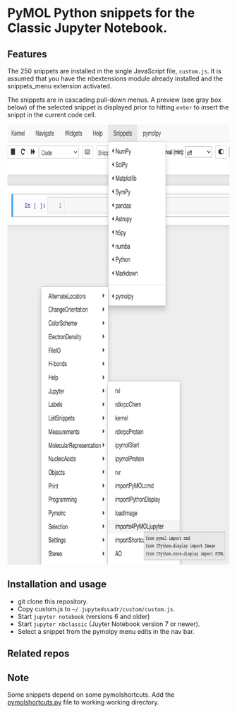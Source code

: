 # PyMOL Python snippets for the Classic Jupyter Notebook.

## Features
The 250 snippets are installed in the single JavaScript file, `custom.js`.
It is assumed that you have the nbextensions module already installed and the snippets_menu extension activated.

The snippets are in cascading pull-down menus.
A preview (see gray box below) of the selected snippet is displayed prior to hitting `enter` to insert the snippt in the current code cell.

<p align="center"><img src="./images/snippetsMenu.png" alt="HTML5 Icon" style="width:770px;height:996px;"></p>

## Installation and usage

- git clone this repository.
- Copy custom.js to `~/.jupytedssadr/custom/custom.js`.
- Start `jupyter notebook` (versions 6 and older)
- Start `jupyter nbclassic` (Juyter Notebook version 7 or newer).
- Select a snippet from the pymolpy menu edits in the nav bar. 


## Related repos

## Note

Some snippets depend on some pymolshortcuts.
Add the [pymolshortcuts.py](https://github.com/MooersLab/pymolshortcuts) file to working working directory.
